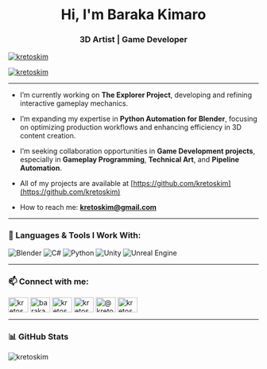 <h1 align="center">Hi, I'm Baraka Kimaro</h1>
<h3 align="center">3D Artist | Game Developer</h3>

<p align="left">
  <a href="https://github.com/ryo-ma/github-profile-trophy">
    <img src="https://github-profile-trophy.vercel.app/?username=kretoskim" alt="kretoskim" />
  </a>
</p>

<p align="left">
  <a href="https://twitter.com/kretoskim" target="blank">
    <img src="https://img.shields.io/twitter/follow/kretoskim?logo=twitter&style=for-the-badge" alt="kretoskim" />
  </a>
</p>

---

-  I’m currently working on **The Explorer Project**, developing and refining interactive gameplay mechanics.

-  I’m expanding my expertise in **Python Automation for Blender**, focusing on optimizing production workflows and enhancing efficiency in 3D content creation.

-  I’m seeking collaboration opportunities in **Game Development projects**, especially in **Gameplay Programming**, **Technical Art**, and **Pipeline Automation**.

-  All of my projects are available at [https://github.com/kretoskim](https://github.com/kretoskim)

-  How to reach me: **kretoskim@gmail.com**

---

### 🧰 Languages & Tools I Work With:
![Blender](https://img.shields.io/badge/Blender-F5792A?style=for-the-badge&logo=blender&logoColor=white)
![C#](https://img.shields.io/badge/C%23-239120?style=for-the-badge&logo=c-sharp&logoColor=white)
![Python](https://img.shields.io/badge/Python-3776AB?style=for-the-badge&logo=python&logoColor=white)
![Unity](https://img.shields.io/badge/Unity-100000?style=for-the-badge&logo=unity&logoColor=white)
![Unreal Engine](https://img.shields.io/badge/Unreal-313131?style=for-the-badge&logo=unrealengine&logoColor=white)

---

### 📫 Connect with me:
<p align="left">
  <a href="https://twitter.com/kretoskim" target="blank"><img align="center" src="https://raw.githubusercontent.com/rahuldkjain/github-profile-readme-generator/master/src/images/icons/Social/twitter.svg" alt="kretoskim" height="30" width="40" /></a>
  <a href="https://linkedin.com/in/baraka solomon kimaro" target="blank"><img align="center" src="https://raw.githubusercontent.com/rahuldkjain/github-profile-readme-generator/master/src/images/icons/Social/linked-in-alt.svg" alt="baraka solomon kimaro" height="30" width="40" /></a>
  <a href="https://instagram.com/kretoskim" target="blank"><img align="center" src="https://raw.githubusercontent.com/rahuldkjain/github-profile-readme-generator/master/src/images/icons/Social/instagram.svg" alt="kretoskim" height="30" width="40" /></a>
  <a href="https://www.behance.net/kretoskim" target="blank"><img align="center" src="https://raw.githubusercontent.com/rahuldkjain/github-profile-readme-generator/master/src/images/icons/Social/behance.svg" alt="kretoskim" height="30" width="40" /></a>
  <a href="https://medium.com/@kretoskim" target="blank"><img align="center" src="https://raw.githubusercontent.com/rahuldkjain/github-profile-readme-generator/master/src/images/icons/Social/medium.svg" alt="@kretoskim" height="30" width="40" /></a>
  <a href="https://discord.gg/kretoskim" target="blank"><img align="center" src="https://raw.githubusercontent.com/rahuldkjain/github-profile-readme-generator/master/src/images/icons/Social/discord.svg" alt="kretoskim" height="30" width="40" /></a>
</p>

---

### 📊 GitHub Stats
<p><img align="center" src="https://github-readme-stats.vercel.app/api?username=kretoskim&show_icons=true&locale=en" alt="kretoskim" /></p>

